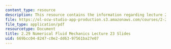 ```yaml
---
content_type: resource
description: This resource contains the information regarding lecture 23 slides.
file: https://ol-ocw-studio-app-production.s3.amazonaws.com/courses/2-29-numerical-fluid-mechanics-spring-2015/669bcc048247c0e2dd6397561ba27e07_MIT2_29S15_Lecture23.pdf
file_type: application/pdf
resourcetype: Document
title: 2.29 Numerical Fluid Mechanics Lecture 23 Slides
uid: 669bcc04-8247-c0e2-dd63-97561ba27e07
---
```

